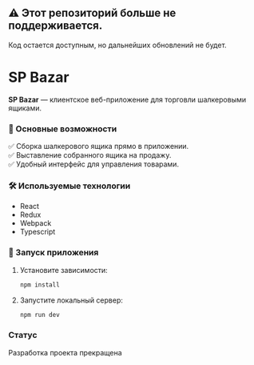 ## ⚠️ Этот репозиторий больше не поддерживается.
Код остается доступным, но дальнейших обновлений не будет.

# SP Bazar

**SP Bazar** — клиентское веб-приложение для торговли шалкеровыми ящиками.

### 🔹 Основные возможности
✅ Сборка шалкерового ящика прямо в приложении.  
✅ Выставление собранного ящика на продажу.  
✅ Удобный интерфейс для управления товарами.  

### 🛠 Используемые технологии
- React
- Redux
- Webpack
- Typescript

### 🚀 Запуск приложения
1. Установите зависимости:  
   ```sh
   npm install
   ```
2. Запустите локальный сервер:  
   ```sh
   npm run dev
   ```

### Статус
Разработка проекта прекращена

